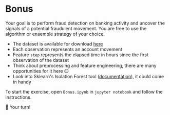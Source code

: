# Bonus

Your goal is to perform fraud detection on banking activity and uncover the signals of a potential fraudulent movement. You are free to use the algorithm or ensemble strategy of your choice.

- The dataset is available for download [here](https://wagon-public-datasets.s3.amazonaws.com/fraud_data.csv)
- Each observation represents an account movement
- Feature `step` represents the elapsed time in hours since the first observation of the dataset
- Think about preprocessing and feature engineering, there are many opportunities for it here 😉
- Look into Sklearn's Isolation Forest tool ([documentation](https://scikit-learn.org/stable/modules/generated/sklearn.ensemble.IsolationForest.html#sklearn.ensemble.IsolationForest)), it could come in handy

To start the exercise, open `Bonus.ipynb` in `jupyter notebook` and follow the instructions.

🚀 Your turn!
